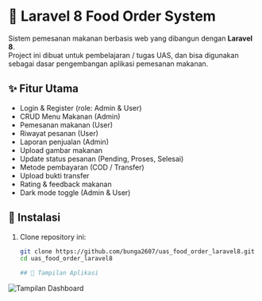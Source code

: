 # 🍔 Laravel 8 Food Order System

Sistem pemesanan makanan berbasis web yang dibangun dengan **Laravel 8**.  
Project ini dibuat untuk pembelajaran / tugas UAS, dan bisa digunakan sebagai dasar pengembangan aplikasi pemesanan makanan.

## ✨ Fitur Utama
- Login & Register (role: Admin & User)
- CRUD Menu Makanan (Admin)
- Pemesanan makanan (User)
- Riwayat pesanan (User)
- Laporan penjualan (Admin)
- Upload gambar makanan
- Update status pesanan (Pending, Proses, Selesai)
- Metode pembayaran (COD / Transfer)
- Upload bukti transfer
- Rating & feedback makanan
- Dark mode toggle (Admin & User)

## 🚀 Instalasi
1. Clone repository ini:
   ```bash
   git clone https://github.com/bunga2607/uas_food_order_laravel8.git
   cd uas_food_order_laravel8

   ## 📸 Tampilan Aplikasi

![Tampilan Dashboard](https://raw.githubusercontent.com/bunga2607/uas_food_order_laravel8/main/screenshots/dashboard.png)

